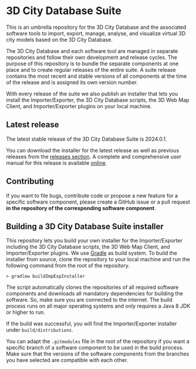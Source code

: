 3D City Database Suite
======================

This is an umbrella repository for the 3D City Database and the associated software tools to import,
export, manage, analyse, and visualize virtual 3D city models based on the 3D City Database.

The 3D City Database and each software tool are managed in separate repositories and follow their own
development and release cycles. The purpose of this repository is to bundle the separate components at one
place and to create regular releases of the entire suite. A suite release contains the most recent
and stable versions of all components at the time of the release and is assigned its own version number.

With every release of the suite we also publish an installer that lets you install the Importer/Exporter,
the 3D City Database scripts, the 3D Web Map Client, and Importer/Exporter plugins on your local machine.

Latest release
--------------
The latest stable release of the 3D City Database Suite is 2024.0.1.

You can download the installer for the latest release as well as previous releases from the
[releases section](https://github.com/3dcitydb/3dcitydb-suite/releases). A complete and comprehensive user manual
for this release is available [online](https://3dcitydb-docs.readthedocs.io/en/version-2024.0/).

Contributing
------------
If you want to file bugs, contribute code or propose a new feature for a specific software component,
please create a GitHub issue or a pull request **in the repository of the corresponding software component**.

Building a 3D City Database Suite installer
-------------------------------------------
This repository lets you build your own installer for the Importer/Exporter including the 3D City Database scripts,
the 3D Web Map Client, and Importer/Exporter plugins. We use [Gradle](https://gradle.org/) as build system.
To build the installer from source, clone the repository to your local machine and run the following
command from the root of the repository.

    > gradlew buildImpExpInstaller

The script automatically clones the repositories of all required software components and downloads all
mandatory dependencies for building the software. So, make sure you are connected to the internet. The build process
runs on all major operating systems and only requires a Java 8 JDK or higher to run.

If the build was successful, you will find the Importer/Exporter installer under `build/distributions`.

You can adapt the `.gitmodules` file in the root of the repository if you want a specific branch of a software
component to be used in the build process. Make sure that the versions of the software components from the branches
you have selected are compatible with each other.